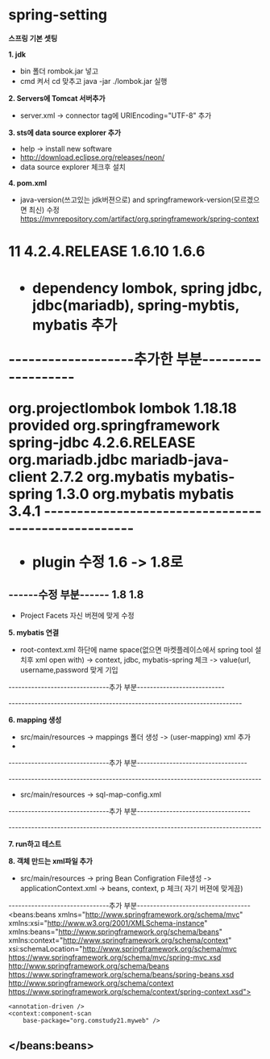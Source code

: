 # spring-setting
**스프링 기본 셋팅**

**1. jdk**
  * bin 폴더 rombok.jar 넣고 
  * cmd 켜서 cd 맞추고 java -jar ./lombok.jar 실행


**2. Servers에 Tomcat 서버추가**
  * server.xml -> connector tag에 URIEncoding="UTF-8" 추가

**3. sts에 data source explorer 추가**
  *  help -> install new software
  * http://download.eclipse.org/releases/neon/ 
  *  data source explorer 체크후 설치

**4. pom.xml**
* java-version(쓰고있는 jdk버젼으로) and springframework-version(모르겠으면 최신)  수정
https://mvnrepository.com/artifact/org.springframework/spring-context


<h1><properties>
	<java-version>11</java-version>
	<org.springframework-version>4.2.4.RELEASE</org.springframework-version>
	<org.aspectj-version>1.6.10</org.aspectj-version>
	<org.slf4j-version>1.6.6</org.slf4j-version>
</properties><h1>



* dependency 
lombok, spring jdbc, jdbc(mariadb), spring-mybtis, mybatis 추가

-------------------추가한 부분-------------------
<!-- https://mvnrepository.com/artifact/org.projectlombok/lombok -->
<dependency>
	<groupId>org.projectlombok</groupId>
	<artifactId>lombok</artifactId>
	<version>1.18.18</version>
	<scope>provided</scope>
</dependency>

<!-- https://mvnrepository.com/artifact/org.springframework/spring-jdbc -->
<dependency>
	<groupId>org.springframework</groupId>
	<artifactId>spring-jdbc</artifactId>
	<version>4.2.6.RELEASE</version>
</dependency>

<!-- https://mvnrepository.com/artifact/org.mariadb.jdbc/mariadb-java-client -->
<dependency>
	<groupId>org.mariadb.jdbc</groupId>
	<artifactId>mariadb-java-client</artifactId>
	<version>2.7.2</version>
</dependency>

<!-- https://mvnrepository.com/artifact/org.mybatis/mybatis-spring -->
<dependency>
	<groupId>org.mybatis</groupId>
	<artifactId>mybatis-spring</artifactId>
	<version>1.3.0</version>
</dependency>

<!-- https://mvnrepository.com/artifact/org.mybatis/mybatis -->
<dependency>
	<groupId>org.mybatis</groupId>
	<artifactId>mybatis</artifactId>
	<version>3.4.1</version>
</dependency>
----------------------------------------------------

* plugin 수정
1.6 -> 1.8로

------수정 부분------
<source>1.8</source>
<target>1.8</target>
---------------------

* Project Facets 자신 버젼에 맞게 수정

**5. mybatis 연결**
* root-context.xml
하단에 name space(없으면 마켓플레이스에서 spring tool 설치후 xml open with) 
-> context, jdbc, mybatis-spring 체크
-> value(url, username,password 맞게 기입

-------------------------------추가 부분---------------------------
<bean id="dataSource" class="org.springframework.jdbc.datasource.SimpleDriverDataSource">
	<property name="driverClass" value="org.mariadb.jdbc.Driver"></property>
	<property name="url" value="jdbc:mariadb://localhost:3306/comstudy21"></property>
	<property name="username" value="root"></property>
	<property name="password" value="12345"></property>
</bean>
	
<bean id="sqlSessionFactory" class="org.mybatis.spring.SqlSessionFactoryBean">
	<property name="dataSource" ref="dataSource"></property>
	<property name="configLocation" value="classpath:sql-map-config.xml"></property>
</bean>
	
<bean id="mybatis" class="org.mybatis.spring.SqlSessionTemplate">
	<constructor-arg ref="sqlSessionFactory"></constructor-arg>
</bean>
------------------------------------------------------------------------


**6. mapping 생성**
 * src/main/resources -> mappings 폴더 생성 -> (user-mapping) xml 추가
 * <mapper namespace = "자신이 하고싶은 명칭">

-------------------------------추가 부분----------------------------------
<!DOCTYPE mapper
  PUBLIC "-//mybatis.org//DTD Mapper 3.0//EN"
  "http://mybatis.org/dtd/mybatis-3-mapper.dtd">
<mapper namespace="UserDao">
</mapper>
------------------------------------------------------------------------------

 * src/main/resources -> sql-map-config.xml  

-------------------------------추가 부분-----------------------------------
<!DOCTYPE configuration
  PUBLIC "-//mybatis.org//DTD Config 3.0//EN"
  "http://mybatis.org/dtd/mybatis-3-config.dtd">
<configuration>

</configuration> 
------------------------------------------------------------------------------


**7. run하고 테스트**


**8. 객체 만드는 xml파일 추가**


* src/main/resources -> pring Bean Configration File생성 ->
applicationContext.xml -> beans, context, p 체크( 자기 버젼에 맞게끔)

-------------------------------추가 부분-----------------------------------
<beans:beans
	xmlns="http://www.springframework.org/schema/mvc"
	xmlns:xsi="http://www.w3.org/2001/XMLSchema-instance"
	xmlns:beans="http://www.springframework.org/schema/beans"
	xmlns:context="http://www.springframework.org/schema/context"
	xsi:schemaLocation="http://www.springframework.org/schema/mvc https://www.springframework.org/schema/mvc/spring-mvc.xsd
		http://www.springframework.org/schema/beans https://www.springframework.org/schema/beans/spring-beans.xsd
		http://www.springframework.org/schema/context https://www.springframework.org/schema/context/spring-context.xsd">

	<annotation-driven />
	<context:component-scan
		base-package="org.comstudy21.myweb" />

</beans:beans>
-----------------------------------------------------------------------------------------

